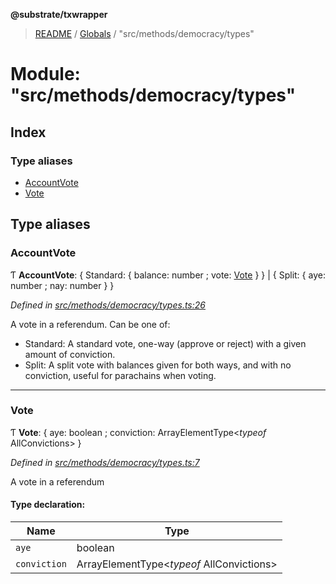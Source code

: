 **@substrate/txwrapper**

> [README](../README.md) / [Globals](../globals.md) / "src/methods/democracy/types"

# Module: "src/methods/democracy/types"

## Index

### Type aliases

* [AccountVote](_src_methods_democracy_types_.md#accountvote)
* [Vote](_src_methods_democracy_types_.md#vote)

## Type aliases

### AccountVote

Ƭ  **AccountVote**: { Standard: { balance: number ; vote: [Vote](_src_methods_democracy_types_.md#vote)  }  } \| { Split: { aye: number ; nay: number  }  }

*Defined in [src/methods/democracy/types.ts:26](https://github.com/paritytech/txwrapper/blob/ddb0953/src/methods/democracy/types.ts#L26)*

A vote in a referendum. Can be one of:
- Standard: A standard vote, one-way (approve or reject) with a given amount
of conviction.
- Split: A split vote with balances given for both ways, and with no
conviction, useful for parachains when voting.

___

### Vote

Ƭ  **Vote**: { aye: boolean ; conviction: ArrayElementType\<*typeof* AllConvictions>  }

*Defined in [src/methods/democracy/types.ts:7](https://github.com/paritytech/txwrapper/blob/ddb0953/src/methods/democracy/types.ts#L7)*

A vote in a referendum

#### Type declaration:

Name | Type |
------ | ------ |
`aye` | boolean |
`conviction` | ArrayElementType\<*typeof* AllConvictions> |
